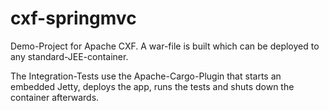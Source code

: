 # cxf-springmvc

Demo-Project for Apache CXF. A war-file is built which can be deployed to any standard-JEE-container.

The Integration-Tests use the Apache-Cargo-Plugin that starts an embedded Jetty, deploys the app, runs the tests and shuts down the container afterwards.
